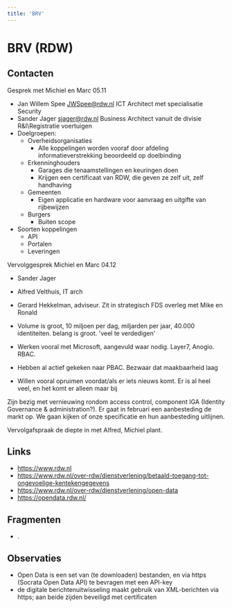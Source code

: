 ```yaml
---
title: 'BRV'
---
```


# BRV (RDW)

## Contacten
Gesprek met Michiel en Marc 05.11
- Jan Willem Spee <JWSpee@rdw.nl> ICT Architect met specialisatie Security
- Sander Jager <sjager@rdw.nl> Business Architect vanuit de divisie R&I\Registratie voertuigen
- Doelgroepen:
  - Overheidsorganisaties
    - Alle koppelingen worden vooraf door afdeling informatieverstrekking beoordeeld op doelbinding
  - Erkenninghouders
    - Garages die tenaamstellingen en keuringen doen
    - Krijgen een certificaat van RDW, die geven ze zelf uit, zelf handhaving
  - Gemeenten
    - Eigen applicatie en hardware voor aanvraag en uitgifte van rijbewijzen
  - Burgers
    - Buiten scope
- Soorten koppelingen
  - API
  - Portalen
  - Leveringen

Vervolggesprek Michiel en Marc 04.12
- Sander Jager
- Alfred Velthuis, IT arch
- Gerard Hekkelman, adviseur. Zit in strategisch FDS overleg met Mike en Ronald

- Volume is groot, 10 miljoen per dag, miljarden per jaar, 40.000 identiteiten. belang is groot. 'veel te verdedigen'
- Werken vooral met Microsoft, aangevuld waar nodig. Layer7, Anogio. RBAC.
- Hebben al actief gekeken naar PBAC. Bezwaar dat maakbaarheid laag
- Willen vooral opruimen voordat/als er iets nieuws komt. Er is al heel veel, en het komt er alleen maar bij

Zijn bezig met vernieuwing rondom access control, component IGA (Identity Governance & administration?). Er gaat in 
februari een aanbesteding de markt op. We gaan kijken of onze specificatie en hun aanbesteding uitlijnen. 

Vervolgafspraak de diepte in met Alfred, Michiel plant.

## Links
- https://www.rdw.nl
- https://www.rdw.nl/over-rdw/dienstverlening/betaald-toegang-tot-ongevoelige-kentekengegevens
- https://www.rdw.nl/over-rdw/dienstverlening/open-data
- https://opendata.rdw.nl/

## Fragmenten
- .

## Observaties
- Open Data is een set van (te downloaden) bestanden, en via https (Socrata Open Data API) te bevragen met een API-key
- de digitale berichtenuitwisseling maakt gebruik van XML-berichten via https; aan beide zijden beveiligd met certificaten
